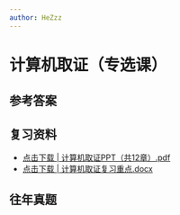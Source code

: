 ```yaml
---
author: HeZzz
---
```


# 计算机取证（专选课）


## 参考答案


## 复习资料

- [点击下载 | 计算机取证PPT（共12章）.pdf](https://cs-speedrun.github.io/documents/%E8%AE%A1%E7%AE%97%E6%9C%BA%E5%8F%96%E8%AF%81%EF%BC%88%E4%B8%93%E9%80%89%E8%AF%BE%EF%BC%89/%E5%A4%8D%E4%B9%A0%E8%B5%84%E6%96%99/%E8%AE%A1%E7%AE%97%E6%9C%BA%E5%8F%96%E8%AF%81PPT%EF%BC%88%E5%85%B112%E7%AB%A0%EF%BC%89.pdf)
- [点击下载 | 计算机取证复习重点.docx](https://cs-speedrun.github.io/documents/%E8%AE%A1%E7%AE%97%E6%9C%BA%E5%8F%96%E8%AF%81%EF%BC%88%E4%B8%93%E9%80%89%E8%AF%BE%EF%BC%89/%E5%A4%8D%E4%B9%A0%E8%B5%84%E6%96%99/%E8%AE%A1%E7%AE%97%E6%9C%BA%E5%8F%96%E8%AF%81%E5%A4%8D%E4%B9%A0%E9%87%8D%E7%82%B9.docx)

## 往年真题
